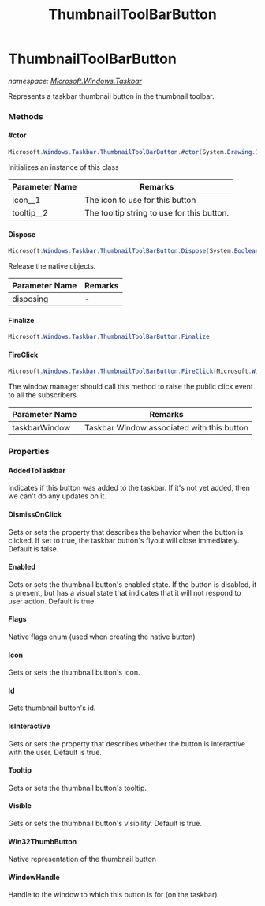 ﻿---
title: ThumbnailToolBarButton
---

# ThumbnailToolBarButton
_namespace: [Microsoft.Windows.Taskbar](N-Microsoft.Windows.Taskbar.html)_

Represents a taskbar thumbnail button in the thumbnail toolbar.

### Methods

#### #ctor
```csharp
Microsoft.Windows.Taskbar.ThumbnailToolBarButton.#ctor(System.Drawing.Icon,System.String)
```
Initializes an instance of this class

|Parameter Name|Remarks|
|--------------|-------|
|icon__1|The icon to use for this button|
|tooltip__2|The tooltip string to use for this button.|


#### Dispose
```csharp
Microsoft.Windows.Taskbar.ThumbnailToolBarButton.Dispose(System.Boolean)
```
Release the native objects.

|Parameter Name|Remarks|
|--------------|-------|
|disposing|-|


#### Finalize
```csharp
Microsoft.Windows.Taskbar.ThumbnailToolBarButton.Finalize
```


#### FireClick
```csharp
Microsoft.Windows.Taskbar.ThumbnailToolBarButton.FireClick(Microsoft.Windows.Taskbar.TaskbarWindow)
```
The window manager should call this method to raise the public click event to all
 the subscribers.

|Parameter Name|Remarks|
|--------------|-------|
|taskbarWindow|Taskbar Window associated with this button|




### Properties

#### AddedToTaskbar
Indicates if this button was added to the taskbar. If it's not yet added,
 then we can't do any updates on it.
#### DismissOnClick
Gets or sets the property that describes the behavior when the button is clicked. 
 If set to true, the taskbar button's flyout will close immediately. Default is false.
#### Enabled
Gets or sets the thumbnail button's enabled state. If the button is disabled, it is present, 
 but has a visual state that indicates that it will not respond to user action. Default is true.
#### Flags
Native flags enum (used when creating the native button)
#### Icon
Gets or sets the thumbnail button's icon.
#### Id
Gets thumbnail button's id.
#### IsInteractive
Gets or sets the property that describes whether the button is interactive with the user. Default is true.
#### Tooltip
Gets or sets the thumbnail button's tooltip.
#### Visible
Gets or sets the thumbnail button's visibility. Default is true.
#### Win32ThumbButton
Native representation of the thumbnail button
#### WindowHandle
Handle to the window to which this button is for (on the taskbar).


